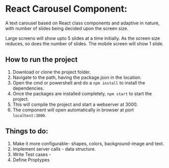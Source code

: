 ﻿# React Carousel Component: 

A text carousel based on React class components and adaptive in nature, with number of slides being decided upon the screen size. 

Large screens will show upto 5 slides at a time initially. As the screen size reduces, so does the number of slides. The mobile screen will show 1 slide.

## How to run the project
1. Download or clone the project folder. 
2. Navigate to the path, having the package.json in the location. 
3. Open the cmd or powershell and do a `npm install` to install the dependencies. 
4. Once the packages are installed completely, `npm start` to start the project. 
5. This will compile the project and start a webserver at 3000.
6. The component will open automatically in browser at port `localhost:3000`. 


## Things to do: 
1. Make it more configurable- shapes, colors, background-image and text. 
2. Implement server calls - data structure. 
3. Write Test cases - 
6. Define Proptypes

